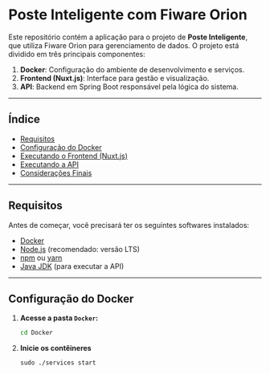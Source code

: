 # Poste Inteligente com Fiware Orion

Este repositório contém a aplicação para o projeto de **Poste Inteligente**, que utiliza Fiware Orion para gerenciamento de dados. O projeto está dividido em três principais componentes:

1. **Docker**: Configuração do ambiente de desenvolvimento e serviços.
2. **Frontend (Nuxt.js)**: Interface para gestão e visualização.
3. **API**: Backend em Spring Boot responsável pela lógica do sistema.

---

## Índice
- [Requisitos](#requisitos)
- [Configuração do Docker](#configuração-do-docker)
- [Executando o Frontend (Nuxt.js)](#executando-o-frontend-nuxtjs)
- [Executando a API](#executando-a-api)
- [Considerações Finais](#considerações-finais)

---

## Requisitos
Antes de começar, você precisará ter os seguintes softwares instalados:

- [Docker](https://www.docker.com/)
- [Node.js](https://nodejs.org/) (recomendado: versão LTS)
- [npm](https://www.npmjs.com/) ou [yarn](https://yarnpkg.com/)
- [Java JDK](https://www.oracle.com/java/technologies/javase-jdk11-downloads.html) (para executar a API)

---

## Configuração do Docker

1. **Acesse a pasta `Docker`:**
   ```bash
   cd Docker
2. **Inicie os contêineres**
   ```
   sudo ./services start
 
